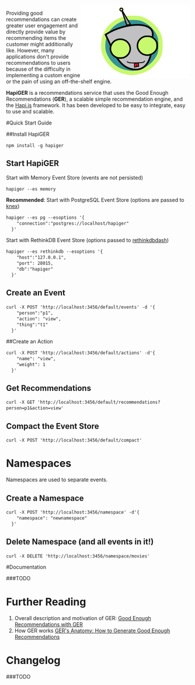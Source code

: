 <img src="./assets/hapiger300x200.png" align="right" alt="HapiGER logo" />

Providing good recommendations can create greater user engagement and directly provide value by recommending items the customer might additionally like. However, many applications don't provide recommendations to users because of the difficulty in implementing a custom engine or the pain of using an off-the-shelf engine.

**HapiGER** is a recommendations service that uses the Good Enough Recommendations (**GER**), a scalable simple recommendation engine, and the [Hapi.js](http://hapijs.org) framework. It has been developed to be easy to integrate, easy to use and scalable.


#Quick Start Guide

##Install HapiGER

```
npm install -g hapiger
```

## Start HapiGER

Start with Memory Event Store (events are not persisted)

```
hapiger --es memory
```

**Recommended**: Start with PostgreSQL Event Store (options are passed to [knex](http://knexjs.org/))

```
hapiger --es pg --esoptions '{
    "connection":"postgres://localhost/hapiger"
  }'  
```

Start with RethinkDB Event Store (options passed to [rethinkdbdash](https://github.com/neumino/rethinkdbdash))

```
hapiger --es rethinkdb --esoptions '{
    "host":"127.0.0.1",
    "port": 28015,
    "db":"hapiger"
  }'
```


## Create an Event

```
curl -X POST 'http://localhost:3456/default/events' -d '{
    "person":"p1", 
    "action": "view", 
    "thing":"t1"
  }'  
```

##Create an Action

```
curl -X POST 'http://localhost:3456/default/actions' -d'{
    "name": "view", 
    "weight": 1
  }'
```

## Get Recommendations

```
curl -X GET 'http://localhost:3456/default/recommendations?person=p1&action=view'
```

## Compact the Event Store

```
curl -X POST 'http://localhost:3456/default/compact'
```

# Namespaces

Namespaces are used to separate events.

## Create a Namespace

```
curl -X POST 'http://localhost:3456/namespace' -d'{
    "namespace": "newnamespace"
  }'  
```

## Delete Namespace (and all events in it!)

```
curl -X DELETE 'http://localhost:3456/namespace/movies'
```

#Documentation

###TODO

# Further Reading
1. Overall description and motivation of GER: [Good Enough Recommendations with GER](http://maori.geek.nz/post/good_enough_recomendations_with_ger)
2. How GER works [GER's Anatomy: How to Generate Good Enough Recommendations](http://www.maori.geek.nz/post/how_ger_generates_recommendations_the_anatomy_of_a_recommendations_engine)

# Changelog

###TODO
